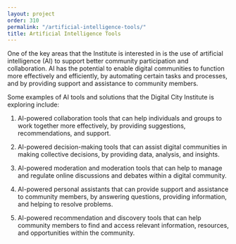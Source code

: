 ```yaml
---
layout: project
order: 310
permalink: "/artificial-intelligence-tools/"
title: Artificial Intelligence Tools
---
```


One of the key areas that the Institute is interested in is the use of artificial intelligence (AI) to support better community participation and collaboration. 
AI has the potential to enable digital communities to function more effectively and efficiently, by automating certain tasks and processes, and by providing support and assistance to community members.     


Some examples of AI tools and solutions that the Digital City Institute is exploring include:

1.    AI-powered collaboration tools that can help individuals and groups to work together more effectively, by providing suggestions, recommendations, and support.

1.    AI-powered decision-making tools that can assist digital communities in making collective decisions, by providing data, analysis, and insights.

1.    AI-powered moderation and moderation tools that can help to manage and regulate online discussions and debates within a digital community.

1.    AI-powered personal assistants that can provide support and assistance to community members, by answering questions, providing information, and helping to resolve problems.

1.    AI-powered recommendation and discovery tools that can help community members to find and access relevant information, resources, and opportunities within the community.